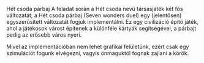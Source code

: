 Hét csoda párbaj
A feladat során a Hét csoda nevű társasjáték két fős változatát, a Hét csoda párbaj (Seven wonders duel) egy (jelentősen) egyszerűsített változatát fogjuk implementálni. Ez egy civilizáció építő játék, ahol a játékosok várost építenek a különféle kártyák segítségével, a párbajt pedig az erősebb város nyeri.

Mivel az implementációban nem lehet grafikai felületünk, ezért csak egy szimulációt fogunk elvégezni, vagyis önmaguktól fognak zajlani a körök.


